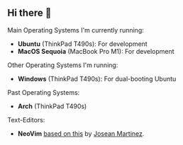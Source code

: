 ## Hi there 👋

Main Operating Systems I'm currently running: 

- **Ubuntu** (ThinkPad T490s): For development 
- **MacOS Sequoia** (MacBook Pro M1): For development

Other Operating Systems I'm running:

- **Windows** (ThinkPad T490s): For dual-booting Ubuntu

Past Operating Systems:

- **Arch** (ThinkPad T490s)

Text-Editors:

- **NeoVim** [based on this](https://github.com/josean-dev/dev-environment-files) by [Josean Martinez](https://github.com/josean-dev/dev-environment-files).
<!--
**danz-the-penguin/danz-the-penguin** is a ✨ _special_ ✨ repository because its `README.md` (this file) appears on your GitHub profile.

Here are some ideas to get you started:

- 🔭 I’m currently working on ...
- 🌱 I’m currently learning ...
- 👯 I’m looking to collaborate on ...
- 🤔 I’m looking for help with ...
- 💬 Ask me about ...
- 📫 How to reach me: ...
- 😄 Pronouns: ...
- ⚡ Fun fact: ...
-->
